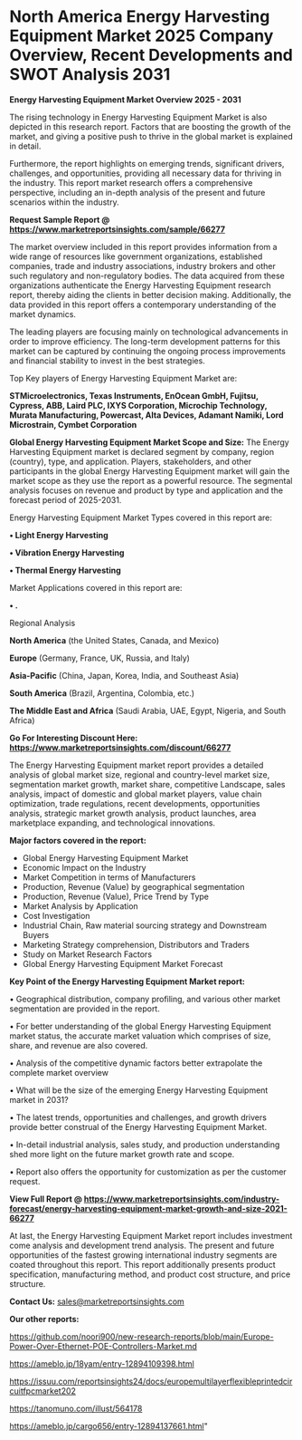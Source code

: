 # North America Energy Harvesting Equipment Market 2025 Company Overview, Recent Developments and SWOT Analysis 2031

<Strong> Energy Harvesting Equipment Market Overview 2025 - 2031</strong>

The rising technology in Energy Harvesting Equipment Market is also depicted in this research report. Factors that are boosting the growth of the market, and giving a positive push to thrive in the global market is explained in detail.

Furthermore, the report highlights on emerging trends, significant drivers, challenges, and opportunities, providing all necessary data for thriving in the industry. This report market research offers a comprehensive perspective, including an in-depth analysis of the present and future scenarios within the industry.

<strong>Request Sample Report @ <a href=https://www.marketreportsinsights.com/sample/66277>https://www.marketreportsinsights.com/sample/66277</a></strong>

The market overview included in this report provides information from a wide range of resources like government organizations, established companies, trade and industry associations, industry brokers and other such regulatory and non-regulatory bodies. The data acquired from these organizations authenticate the Energy Harvesting Equipment research report, thereby aiding the clients in better decision making. Additionally, the data provided in this report offers a contemporary understanding of the market dynamics.

The leading players are focusing mainly on technological advancements in order to improve efficiency. The long-term development patterns for this market can be captured by continuing the ongoing process improvements and financial stability to invest in the best strategies.

Top Key players of Energy Harvesting Equipment Market are:

<strong>STMicroelectronics, Texas Instruments, EnOcean GmbH, Fujitsu, Cypress, ABB, Laird PLC, IXYS Corporation, Microchip Technology, Murata Manufacturing, Powercast, Alta Devices, Adamant Namiki, Lord Microstrain, Cymbet Corporation</strong>

<strong><b>Global Energy Harvesting Equipment Market Scope and Size:</b></strong>
The Energy Harvesting Equipment market is declared segment by company, region (country), type, and application. Players, stakeholders, and other participants in the global Energy Harvesting Equipment market will gain the market scope as they use the report as a powerful resource. The segmental analysis focuses on revenue and product by type and application and the forecast period of 2025-2031.

Energy Harvesting Equipment Market Types covered in this report are:

<strong>• Light Energy Harvesting

• Vibration Energy Harvesting

• Thermal Energy Harvesting</strong>

Market Applications covered in this report are:

<strong>• .</strong> 

Regional Analysis

<strong>North America</strong> (the United States, Canada, and Mexico)

<strong>Europe</strong> (Germany, France, UK, Russia, and Italy)

<strong>Asia-Pacific</strong> (China, Japan, Korea, India, and Southeast Asia)

<strong>South America</strong> (Brazil, Argentina, Colombia, etc.)

<strong>The Middle East and Africa</strong> (Saudi Arabia, UAE, Egypt, Nigeria, and South Africa)

<strong>Go For Interesting Discount Here: <a href=https://www.marketreportsinsights.com/discount/66277>https://www.marketreportsinsights.com/discount/66277</a></strong>

The Energy Harvesting Equipment market report provides a detailed analysis of global market size, regional and country-level market size, segmentation market growth, market share, competitive Landscape, sales analysis, impact of domestic and global market players, value chain optimization, trade regulations, recent developments, opportunities analysis, strategic market growth analysis, product launches, area marketplace expanding, and technological innovations.

<strong><b>Major factors covered in the report:</b></strong>
<ul>
  <li>Global Energy Harvesting Equipment Market </li>
  <li>Economic Impact on the Industry</li>
  <li>Market Competition in terms of Manufacturers</li>
  <li>Production, Revenue (Value) by geographical segmentation</li>
  <li>Production, Revenue (Value), Price Trend by Type</li>
  <li>Market Analysis by Application</li>
  <li>Cost Investigation</li>
  <li>Industrial Chain, Raw material sourcing strategy and Downstream Buyers</li>
  <li>Marketing Strategy comprehension, Distributors and Traders</li>
  <li>Study on Market Research Factors</li>
  <li>Global Energy Harvesting Equipment Market Forecast</li>
</ul>

<strong><b>Key Point of the Energy Harvesting Equipment Market report:</b></strong>

• Geographical distribution, company profiling, and various other market segmentation are provided in the report.

• For better understanding of the global Energy Harvesting Equipment market status, the accurate market valuation which comprises of size, share, and revenue are also covered.

• Analysis of the competitive dynamic factors better extrapolate the complete market overview

• What will be the size of the emerging Energy Harvesting Equipment market in 2031?

• The latest trends, opportunities and challenges, and growth drivers provide better construal of the Energy Harvesting Equipment Market.

• In-detail industrial analysis, sales study, and production understanding shed more light on the future market growth rate and scope.

• Report also offers the opportunity for customization as per the customer request.

<strong><b>View Full Report @ <a href=https://www.marketreportsinsights.com/industry-forecast/energy-harvesting-equipment-market-growth-and-size-2021-66277>https://www.marketreportsinsights.com/industry-forecast/energy-harvesting-equipment-market-growth-and-size-2021-66277</a></b></strong>


At last, the Energy Harvesting Equipment Market report includes investment come analysis and development trend analysis. The present and future opportunities of the fastest growing international industry segments are coated throughout this report. This report additionally presents product specification, manufacturing method, and product cost structure, and price structure.

<strong>Contact Us:</strong>
sales@marketreportsinsights.com

<strong>Our other reports:</strong>

<a href=https://github.com/noori900/new-research-reports/blob/main/Europe-Power-Over-Ethernet-POE-Controllers-Market.md>https://github.com/noori900/new-research-reports/blob/main/Europe-Power-Over-Ethernet-POE-Controllers-Market.md</a>

<a href=https://ameblo.jp/18yam/entry-12894109398.html>https://ameblo.jp/18yam/entry-12894109398.html</a>

<a href=https://issuu.com/reportsinsights24/docs/europemultilayerflexibleprintedcircuitfpcmarket202>https://issuu.com/reportsinsights24/docs/europemultilayerflexibleprintedcircuitfpcmarket202</a>

<a href=https://tanomuno.com/illust/564178>https://tanomuno.com/illust/564178</a>

<a href=https://ameblo.jp/cargo656/entry-12894137661.html>https://ameblo.jp/cargo656/entry-12894137661.html</a>"
